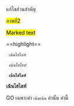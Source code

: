 แก้ไขส่วนสำคัญ 

<span style="background-color: #FFFF00">ภาพที่2</span>

<mark>Marked text</mark>

==highlight==

<code> เน้นไฮไลท์</code>

<code> <i>เน้นไฮไลท์</i> </code>

<code> <b>เน้นไฮไลท์</b> </code>

<pre><b>เน้นไฮไลท์</b></pre>

GO เฉพาะคำ ```เน้นเน้น``` คำนั้น คำนี้
